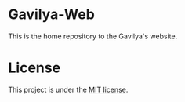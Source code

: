 # Gavilya-Web
This is the home repository to the Gavilya's website.

# License
This project is under the [MIT license](https://github.com/Leo-Corporation/Gavilya-Web/blob/main/LICENSE).